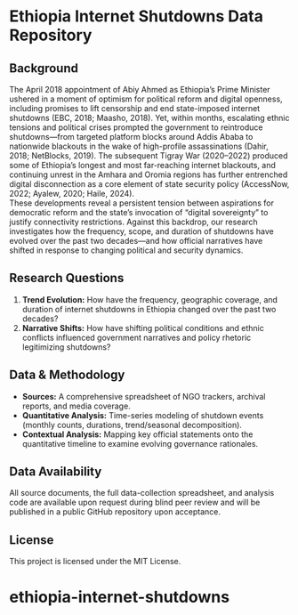 # Ethiopia Internet Shutdowns Data Repository 
## Background  
The April 2018 appointment of Abiy Ahmed as Ethiopia’s Prime Minister ushered in a moment of optimism for political reform and digital openness, including promises to lift censorship and end state-imposed internet shutdowns (EBC, 2018; Maasho, 2018). Yet, within months, escalating ethnic tensions and political crises prompted the government to reintroduce shutdowns—from targeted platform blocks around Addis Ababa to nationwide blackouts in the wake of high-profile assassinations (Dahir, 2018; NetBlocks, 2019). The subsequent Tigray War (2020–2022) produced some of Ethiopia’s longest and most far-reaching internet blackouts, and continuing unrest in the Amhara and Oromia regions has further entrenched digital disconnection as a core element of state security policy (AccessNow, 2022; Ayalew, 2020; Haile, 2024).  
These developments reveal a persistent tension between aspirations for democratic reform and the state’s invocation of “digital sovereignty” to justify connectivity restrictions. Against this backdrop, our research investigates how the frequency, scope, and duration of shutdowns have evolved over the past two decades—and how official narratives have shifted in response to changing political and security dynamics.  

## Research Questions  
1. **Trend Evolution:** How have the frequency, geographic coverage, and duration of internet shutdowns in Ethiopia changed over the past two decades?  
2. **Narrative Shifts:** How have shifting political conditions and ethnic conflicts influenced government narratives and policy rhetoric legitimizing shutdowns?

## Data & Methodology  
- **Sources:** A comprehensive spreadsheet of NGO trackers, archival reports, and media coverage.  
- **Quantitative Analysis:** Time-series modeling of shutdown events (monthly counts, durations, trend/seasonal decomposition).  
- **Contextual Analysis:** Mapping key official statements onto the quantitative timeline to examine evolving governance rationales.

## Data Availability  
All source documents, the full data-collection spreadsheet, and analysis code are available upon request during blind peer review and will be published in a public GitHub repository upon acceptance.

## License  
This project is licensed under the MIT License.  
# ethiopia-internet-shutdowns
